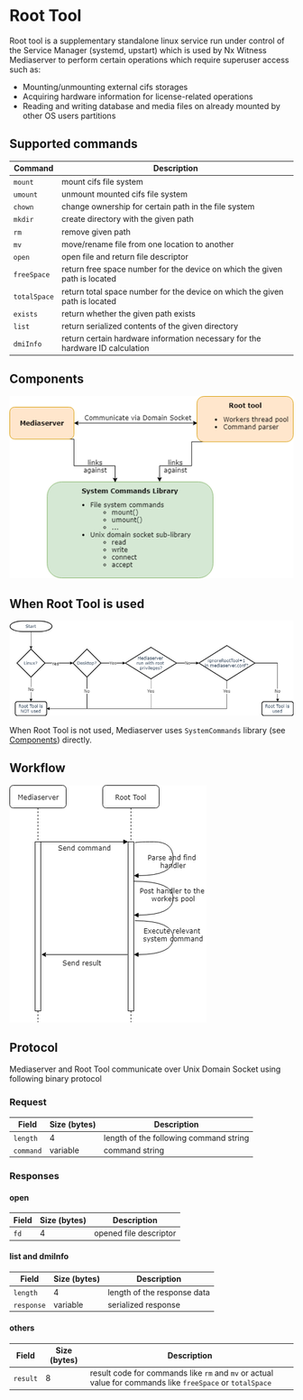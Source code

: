 # Root Tool
Root tool is a supplementary standalone linux service run under control of the Service Manager
(systemd, upstart) which is used by Nx Witness Mediaserver to perform certain operations which
require superuser access such as:

* Mounting/unmounting external cifs storages
* Acquiring hardware information for license-related operations
* Reading and writing database and media files on already mounted by other OS users partitions

## Supported commands
|Command|Description|
|-------|-----------|
|`mount`|mount cifs file system|
|`umount`|unmount mounted cifs file system|
|`chown`|change ownership for certain path in the file system|
|`mkdir`|create directory with the given path|
|`rm`|remove given path|
|`mv`|move/rename file from one location to another|
|`open`|open file and return file descriptor|
|`freeSpace`|return free space number for the device on which the given path is located|
|`totalSpace`|return total space number for the device on which the given path is located|
|`exists`|return whether the given path exists|
|`list`|return serialized contents of the given directory|
|`dmiInfo`|return certain hardware information necessary for the hardware ID calculation|

## Components
<img src="doc/root_tool_components.png"></img>

## When Root Tool is used
<img src="doc/when_use_root_tool.png"></img>

When Root Tool is not used, Mediaserver uses `SystemCommands` library (see [Components](#components)) directly.

## Workflow
<img src="doc/root_tool_sequence.png"></img>

## Protocol
Mediaserver and Root Tool communicate over Unix Domain Socket using following binary protocol

### Request
|Field|Size (bytes)|Description|
|-----|------------|-----------|
|`length`|4|length of the following command string|
|`command`|variable|command string|

### Responses
#### open
|Field|Size (bytes)|Description|
|-----|------------|-----------|
|`fd`|4|opened file descriptor|

#### list and dmiInfo
|Field|Size (bytes)|Description|
|-----|------------|-----------|
|`length`|4|length of the response data|
|`response`|variable|serialized response|

#### others
|Field|Size (bytes)|Description|
|-----|------------|-----------|
|`result`|8|result code for commands like `rm` and `mv` or actual value for commands like `freeSpace` or `totalSpace`|